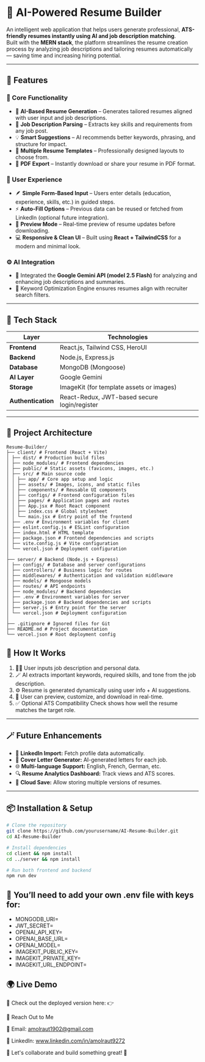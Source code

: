 # 🧠 AI-Powered Resume Builder

An intelligent web application that helps users generate professional, **ATS-friendly resumes instantly using AI and job description matching**.  
Built with the **MERN stack**, the platform streamlines the resume creation process by analyzing job descriptions and tailoring resumes automatically — saving time and increasing hiring potential.

---

## 🚀 Features

### 🎯 Core Functionality
- 🤖 **AI-Based Resume Generation** – Generates tailored resumes aligned with user input and job descriptions.  
- 🧩 **Job Description Parsing** – Extracts key skills and requirements from any job post.  
- 💡 **Smart Suggestions** – AI recommends better keywords, phrasing, and structure for impact.  
- 🧾 **Multiple Resume Templates** – Professionally designed layouts to choose from.  
- 📄 **PDF Export** – Instantly download or share your resume in PDF format.  

### 👤 User Experience
- 🪶 **Simple Form-Based Input** – Users enter details (education, experience, skills, etc.) in guided steps.  
- ⚡ **Auto-Fill Options** – Previous data can be reused or fetched from LinkedIn (optional future integration).  
- 👀 **Preview Mode** – Real-time preview of resume updates before downloading.  
- 💻 **Responsive & Clean UI** – Built using **React + TailwindCSS** for a modern and minimal look.  

### ⚙️ AI Integration
- 🧠 Integrated the **Google Gemini API (model 2.5 Flash)** for analyzing and enhancing job descriptions and summaries.  
- 🎯 Keyword Optimization Engine ensures resumes align with recruiter search filters.  

---

## 🧩 Tech Stack

| Layer | Technologies |
|-------|---------------|
| **Frontend** | React.js, Tailwind CSS, HeroUI |
| **Backend** | Node.js, Express.js |
| **Database** | MongoDB (Mongoose) |
| **AI Layer** | Google Gemini |
| **Storage** | ImageKit (for template assets or images) |
| **Authentication** | React-Redux, JWT-based secure login/register |

---

## 🧱 Project Architecture

```
Resume-Builder/
├── client/ # Frontend (React + Vite)
│ ├── dist/ # Production build files
│ ├── node_modules/ # Frontend dependencies
│ ├── public/ # Static assets (favicons, images, etc.)
│ ├── src/ # Main source code
│ │ ├── app/ # Core app setup and logic
│ │ ├── assets/ # Images, icons, and static files
│ │ ├── components/ # Reusable UI components
│ │ ├── configs/ # Frontend configuration files
│ │ ├── pages/ # Application pages and routes
│ │ ├── App.jsx # Root React component
│ │ ├── index.css # Global stylesheet
│ │ └── main.jsx # Entry point of the frontend
│ ├── .env # Environment variables for client
│ ├── eslint.config.js # ESLint configuration
│ ├── index.html # HTML template
│ ├── package.json # Frontend dependencies and scripts
│ ├── vite.config.js # Vite configuration
│ └── vercel.json # Deployment configuration
│
├── server/ # Backend (Node.js + Express)
│ ├── configs/ # Database and server configurations
│ ├── controllers/ # Business logic for routes
│ ├── middlewares/ # Authentication and validation middleware
│ ├── models/ # Mongoose models
│ ├── routes/ # API endpoints
│ ├── node_modules/ # Backend dependencies
│ ├── .env # Environment variables for server
│ ├── package.json # Backend dependencies and scripts
│ ├── server.js # Entry point for the server
│ └── vercel.json # Deployment configuration
│
├── .gitignore # Ignored files for Git
├── README.md # Project documentation
└── vercel.json # Root deployment config

```
## 🧠 How It Works

1. 🧍‍♂️ User inputs job description and personal data.  
2. 🪄 AI extracts important keywords, required skills, and tone from the job description.  
3. ⚙️ Resume is generated dynamically using user info + AI suggestions.  
4. 👀 User can preview, customize, and download in real-time.  
5. ✅ Optional ATS Compatibility Check shows how well the resume matches the target role.  

---

## 🪄 Future Enhancements

- 📄 **LinkedIn Import:** Fetch profile data automatically.  
- 🧩 **Cover Letter Generator:** AI-generated letters for each job.  
- 🌐 **Multi-language Support:** English, French, German, etc.  
- 🔍 **Resume Analytics Dashboard:** Track views and ATS scores.  
- 💾 **Cloud Save:** Allow storing multiple versions of resumes.  

---

## 📦 Installation & Setup

```bash
# Clone the repository
git clone https://github.com/yourusername/AI-Resume-Builder.git
cd AI-Resume-Builder

# Install dependencies
cd client && npm install
cd ../server && npm install

# Run both frontend and backend
npm run dev

```

## 🧩 You’ll need to add your own .env file with keys for:

- MONGODB_URI=
- JWT_SECRET=
- OPENAI_API_KEY=
- OPENAI_BASE_URL=
- OPENAI_MODEL=
- IMAGEKIT_PUBLIC_KEY=
- IMAGEKIT_PRIVATE_KEY=
- IMAGEKIT_URL_ENDPOINT=

 ## 🌍 Live Demo

🚀 Check out the deployed version here:
👉 

🤝 Reach Out to Me

📧 Email: amolraut1902@gmail.com

🔗 LinkedIn: www.linkedin.com/in/amolraut9272

💬 Let's collaborate and build something great! 🚀
